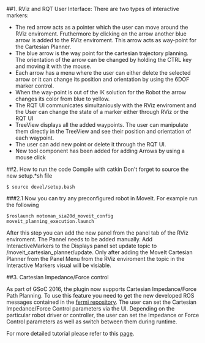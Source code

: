 
##1. RViz and RQT User Interface:
There are two types of interactive markers:
  - The red arrow acts as a pointer which the user can move around the RViz enviroment. Fruthermore by clicking on the arrow another blue arrow is added to the RViz enviroment. This arrow acts as way-point for the Cartesian Planner.
  - The blue arrow is the  way point for the cartesian trajectory planning. The orientation of the arrow can be changed by holding the CTRL key and moving it with the mouse.
  - Each arrow has a menu where the user can either delete the selected arrow or it can change its position and orientation by using the 6DOF marker control.
  - When the way-point is out of the IK solution for the Robot the arrow changes its color from blue to yellow.
  - The RQT UI communicates simultaniously with the RViz enviroment and the User can change the state of a marker either through RViz or the RQT UI
  - TreeView displays all the added waypoints. The user can manipulate them directly in the TreeView and see their position and orientation of each waypoint.
  - The user can add new point or delete it through the RQT UI.
  - New tool component has been added for adding Arrows by using a mouse click

##2. How to run the code
Compile with catkin
Don't forget to source the new setup.*sh file

```
$ source devel/setup.bash
```


###2.1 Now you can try any preconfigured robot in MoveIt. For example run the following
```
$roslaunch motoman_sia20d_moveit_config moveit_planning_execution.launch
```

After this step you can add the new panel from the panel tab of the RViz enviroment. The Pannel needs to be added manually. Add InteractiveMarkers to the Displays panel set update topic to /moveit_cartesian_planner/update. Only after adding the MoveIt Cartesian Planner from the Panel Menu from the RViz enviroment the topic in the Interactive Markers visual will be visiable.

##3. Cartesian Impedance/Force control

As part of GSoC 2016, the plugin now supports Cartesian Impedance/Force Path Planning.
To use this feature you need to get the new developed ROS messages contained in the [fermi repository](https://github.com/ros-industrial-consortium/majorana).
The user can set the Cartesian Impedance/Force Control parameters via the UI. Depending on the particular robot driver or controller, the user can set the Impedance or Force Control parameters as well as switch between them during runtime.


For more detailed tutorial please refer to this [page](http://wiki.ros.org/moveit_cartesian_plan_plugin).
